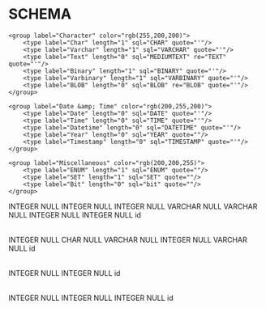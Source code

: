 # SCHEMA
<?xml version="1.0" encoding="utf-8" ?>
<!-- SQL XML created by WWW SQL Designer, https://github.com/ondras/wwwsqldesigner/ -->
<!-- Active URL: http://ondras.zarovi.cz/sql/demo/ -->
<sql>
<datatypes db="mysql">
    <group label="Numeric" color="rgb(238,238,170)">
        <type label="Integer" length="0" sql="INTEGER" quote=""/>
        <type label="TINYINT" length="0" sql="TINYINT" quote=""/>
        <type label="SMALLINT" length="0" sql="SMALLINT" quote=""/>
        <type label="MEDIUMINT" length="0" sql="MEDIUMINT" quote=""/>
        <type label="INT" length="0" sql="INT" quote=""/>
        <type label="BIGINT" length="0" sql="BIGINT" quote=""/>
        <type label="Decimal" length="1" sql="DECIMAL" re="DEC" quote=""/>
        <type label="Single precision" length="0" sql="FLOAT" quote=""/>
        <type label="Double precision" length="0" sql="DOUBLE" re="DOUBLE" quote=""/>
    </group>

    <group label="Character" color="rgb(255,200,200)">
        <type label="Char" length="1" sql="CHAR" quote="'"/>
        <type label="Varchar" length="1" sql="VARCHAR" quote="'"/>
        <type label="Text" length="0" sql="MEDIUMTEXT" re="TEXT" quote="'"/>
        <type label="Binary" length="1" sql="BINARY" quote="'"/>
        <type label="Varbinary" length="1" sql="VARBINARY" quote="'"/>
        <type label="BLOB" length="0" sql="BLOB" re="BLOB" quote="'"/>
    </group>

    <group label="Date &amp; Time" color="rgb(200,255,200)">
        <type label="Date" length="0" sql="DATE" quote="'"/>
        <type label="Time" length="0" sql="TIME" quote="'"/>
        <type label="Datetime" length="0" sql="DATETIME" quote="'"/>
        <type label="Year" length="0" sql="YEAR" quote=""/>
        <type label="Timestamp" length="0" sql="TIMESTAMP" quote="'"/>
    </group>
    
    <group label="Miscellaneous" color="rgb(200,200,255)">
        <type label="ENUM" length="1" sql="ENUM" quote=""/>
        <type label="SET" length="1" sql="SET" quote=""/>
        <type label="Bit" length="0" sql="bit" quote=""/>
    </group>
</datatypes><table x="336" y="103" name="cards">
<row name="id" null="1" autoincrement="1">
<datatype>INTEGER</datatype>
<default>NULL</default></row>
<row name="deck_id" null="1" autoincrement="0">
<datatype>INTEGER</datatype>
<default>NULL</default><relation table="decks" row="id" />
</row>
<row name="pile_id" null="1" autoincrement="0">
<datatype>INTEGER</datatype>
<default>NULL</default><relation table="piles" row="id" />
</row>
<row name="text" null="1" autoincrement="0">
<datatype>VARCHAR</datatype>
<default>NULL</default></row>
<row name="color" null="1" autoincrement="0">
<datatype>VARCHAR</datatype>
<default>NULL</default></row>
<row name="pick" null="1" autoincrement="0">
<datatype>INTEGER</datatype>
<default>NULL</default></row>
<row name="draw" null="1" autoincrement="0">
<datatype>INTEGER</datatype>
<default>NULL</default></row>
<key type="PRIMARY" name="">
<part>id</part>
</key>
</table>
<table x="201" y="22" name="decks">
<row name="id" null="1" autoincrement="1">
<datatype>INTEGER</datatype>
<default>NULL</default></row>
<row name="title" null="1" autoincrement="0">
<datatype>CHAR</datatype>
<default>NULL</default></row>
<row name="series" null="1" autoincrement="0">
<datatype>VARCHAR</datatype>
<default>NULL</default></row>
<row name="official" null="1" autoincrement="0">
<datatype>INTEGER</datatype>
<default>NULL</default></row>
<row name="description" null="1" autoincrement="0">
<datatype>VARCHAR</datatype>
<default>NULL</default></row>
<key type="PRIMARY" name="">
<part>id</part>
</key>
</table>
<table x="58" y="189" name="games">
<row name="id" null="1" autoincrement="1">
<datatype>INTEGER</datatype>
<default>NULL</default></row>
<row name="win_threshold" null="1" autoincrement="0">
<datatype>INTEGER</datatype>
<default>NULL</default></row>
<key type="PRIMARY" name="">
<part>id</part>
</key>
</table>
<table x="205" y="185" name="piles">
<row name="id" null="1" autoincrement="1">
<datatype>INTEGER</datatype>
<default>NULL</default></row>
<row name="game_id" null="1" autoincrement="0">
<datatype>INTEGER</datatype>
<default>NULL</default><relation table="games" row="id" />
</row>
<row name="discarded" null="1" autoincrement="0">
<datatype>INTEGER</datatype>
<default>NULL</default></row>
<key type="PRIMARY" name="">
<part>id</part>
</key>
</table>
</sql>
